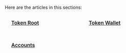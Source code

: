 Here are the articles in this sections:

<div class="sections-container">
  <div class="bridge-section-row">
    <a href="/Docs/Concepts/TokenRoot.html">
      <span class="bridge-section">Token Root</span>
    </a>
    <a href="/Docs/Concepts/TokenWallet.html">
      <span class="bridge-section">Token Wallet</span>
    </a>
  </div>
  <div class="bridge-section-row">
    <a href="/Docs/Concepts/Accounts.html">
      <span class="bridge-section">Accounts</span>
    </a>
  </div>
</div>

<style>
.bridge-section-row {
  display: flex;
  flex-wrap: wrap;
  justify-content: space-between;
  margin : 10px;
}

.sections-container a{
    flex : 1;
}
.bridge-section {
  background-color: var(--vp-c-bg-mute);
  transition: background-color 0.1s;
  width : 98%;
  display: flex;
  padding: 1rem 0 1rem 10px;
  border: 1px solid var(--vp-c-divider);
  border-radius: 8px;
  font-weight: 600;
  font-size: 16px;
  text-align: left;
  margin-bottom: 0.5rem;
  cursor: pointer;;

}
</style>

